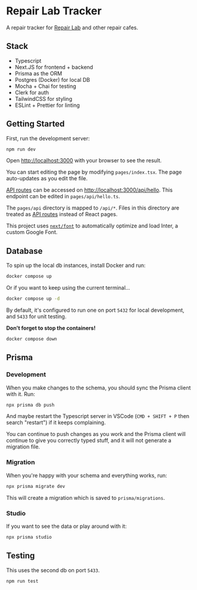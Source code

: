 # Repair Lab Tracker

A repair tracker for [Repair Lab](https://repairlab.myfreesites.net/) and other repair cafes.

## Stack

* Typescript
* Next.JS for frontend + backend
* Prisma as the ORM
* Postgres (Docker) for local DB
* Mocha + Chai for testing
* Clerk for auth
* TailwindCSS for styling
* ESLint + Prettier for linting

## Getting Started

First, run the development server:

```bash
npm run dev
```

Open [http://localhost:3000](http://localhost:3000) with your browser to see the result.

You can start editing the page by modifying `pages/index.tsx`. The page auto-updates as you edit the file.

[API routes](https://nextjs.org/docs/api-routes/introduction) can be accessed on [http://localhost:3000/api/hello](http://localhost:3000/api/hello). This endpoint can be edited in `pages/api/hello.ts`.

The `pages/api` directory is mapped to `/api/*`. Files in this directory are treated as [API routes](https://nextjs.org/docs/api-routes/introduction) instead of React pages.

This project uses [`next/font`](https://nextjs.org/docs/basic-features/font-optimization) to automatically optimize and load Inter, a custom Google Font.

## Database

To spin up the local db instances, install Docker and run:

```sh
docker compose up
```

Or if you want to keep using the current terminal...

```sh
docker compose up -d
```

By default, it's configured to run one on port `5432` for local development, and `5433` for unit testing.

**Don't forget to stop the containers!**

```sh
docker compose down
```

## Prisma

### Development

When you make changes to the schema, you should sync the Prisma client with it. Run:

```sh
npx prisma db push
```

And maybe restart the Typescript server in VSCode (`CMD + SHIFT + P` then search "restart") if it keeps complaining.

You can continue to push changes as you work and the Prisma client will continue to give you correctly typed stuff, and it will not generate a migration file.

### Migration

When you're happy with your schema and everything works, run:

```sh
npx prisma migrate dev
```

This will create a migration which is saved to `prisma/migrations`.

### Studio

If you want to see the data or play around with it:

```sh
npx prisma studio
```

## Testing

This uses the second db on port `5433`.

```sh
npm run test
```
